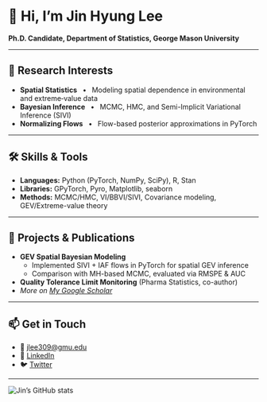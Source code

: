 # 👋 Hi, I’m Jin Hyung Lee

**Ph.D. Candidate, Department of Statistics, George Mason University**

---

## 🔬 Research Interests
- **Spatial Statistics** &ensp;•&ensp; Modeling spatial dependence in environmental and extreme‐value data  
- **Bayesian Inference** &ensp;•&ensp; MCMC, HMC, and Semi-Implicit Variational Inference (SIVI)  
- **Normalizing Flows** &ensp;•&ensp; Flow-based posterior approximations in PyTorch  

---

## 🛠️ Skills & Tools
- **Languages:** Python (PyTorch, NumPy, SciPy), R, Stan  
- **Libraries:** GPyTorch, Pyro, Matplotlib, seaborn  
- **Methods:** MCMC/HMC, VI/BBVI/SIVI, Covariance modeling, GEV/Extreme-value theory  

---

## 💼 Projects & Publications
- **GEV Spatial Bayesian Modeling**  
  - Implemented SIVI + IAF flows in PyTorch for spatial GEV inference  
  - Comparison with MH-based MCMC, evaluated via RMSPE & AUC  
- **Quality Tolerance Limit Monitoring** (Pharma Statistics, co-author)  
- *More on [My Google Scholar](https://scholar.google.com/citations?user=XXXX)*  

---

## 📫 Get in Touch
- 📧 jlee309@gmu.edu  
- 🔗 [LinkedIn](https://www.linkedin.com/in/jin‐hyung‐lee)  
- 🐦 [Twitter](https://twitter.com/jlee_stat)  

---

![Jin’s GitHub stats](https://github-readme-stats.vercel.app/api?username=jlee309&show_icons=true&theme=green)
